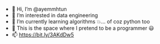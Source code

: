 - 👋 Hi, I’m @ayemmhtun 
- 👀 I’m interested in data engineering
- 🌱 I’m currently learning algorithms 💥... of coz python too
- 💞️ This is the space where I pretend to be a programmer 😃
- 📫 https://bit.ly/3AKdDw5

<!---
ayemmhtun/ayemmhtun is a ✨ special ✨ repository because its `README.md` (this file) appears on your GitHub profile.
You can click the Preview link to take a look at your changes.
--->
